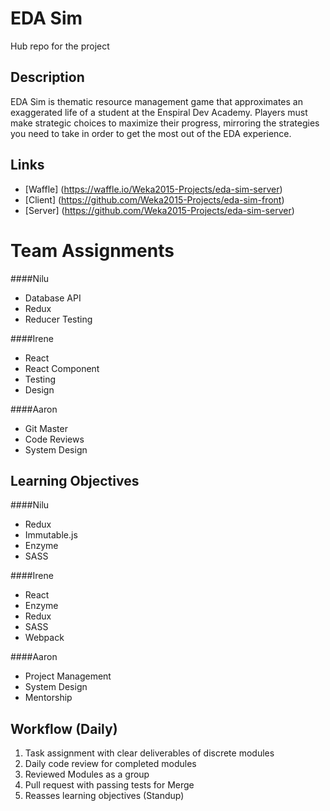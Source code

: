 EDA Sim
=======
Hub repo for the project

Description
-----------
EDA Sim is thematic resource management game that approximates an exaggerated life of a student at the Enspiral Dev Academy.  Players must make strategic choices to maximize their progress, mirroring the strategies you need to take in order to get the most out of the EDA experience.

Links
-----
- [Waffle] (https://waffle.io/Weka2015-Projects/eda-sim-server)
- [Client] (https://github.com/Weka2015-Projects/eda-sim-front)
- [Server] (https://github.com/Weka2015-Projects/eda-sim-server)

Team Assignments
================
####Nilu
* Database API
* Redux
* Reducer Testing

####Irene
* React
* React Component
* Testing
* Design

####Aaron
* Git Master
* Code Reviews
* System Design

Learning Objectives
-------------------
####Nilu
* Redux
* Immutable.js
* Enzyme
* SASS

####Irene
* React
* Enzyme
* Redux
* SASS
* Webpack

####Aaron
* Project Management
* System Design
* Mentorship

Workflow (Daily)
--------
1. Task assignment with clear deliverables of discrete modules
2. Daily code review for completed modules
3. Reviewed Modules as a group
4. Pull request with passing tests for Merge
5. Reasses learning objectives (Standup)

